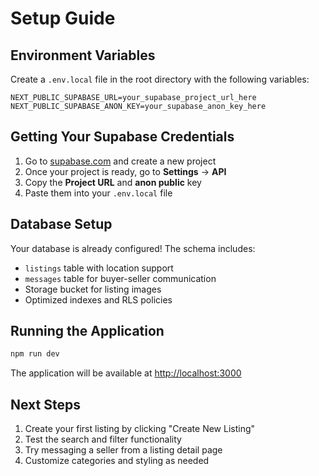 # Setup Guide

## Environment Variables

Create a `.env.local` file in the root directory with the following variables:

```env
NEXT_PUBLIC_SUPABASE_URL=your_supabase_project_url_here
NEXT_PUBLIC_SUPABASE_ANON_KEY=your_supabase_anon_key_here
```

## Getting Your Supabase Credentials

1. Go to [supabase.com](https://supabase.com) and create a new project
2. Once your project is ready, go to **Settings** → **API**
3. Copy the **Project URL** and **anon public** key
4. Paste them into your `.env.local` file

## Database Setup

Your database is already configured! The schema includes:
- `listings` table with location support
- `messages` table for buyer-seller communication
- Storage bucket for listing images
- Optimized indexes and RLS policies

## Running the Application

```bash
npm run dev
```

The application will be available at [http://localhost:3000](http://localhost:3000)

## Next Steps

1. Create your first listing by clicking "Create New Listing"
2. Test the search and filter functionality
3. Try messaging a seller from a listing detail page
4. Customize categories and styling as needed
